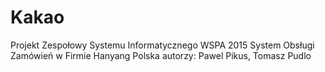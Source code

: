 # Kakao
Projekt Zespołowy Systemu Informatycznego WSPA 2015
System Obsługi Zamówień w Firmie Hanyang Polska
autorzy: Pawel Pikus, Tomasz Pudlo

